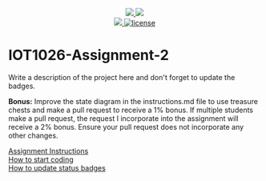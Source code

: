 <p align="center">
	<a href="https://github.com/Dev12ka3/IOT1026-Assignment-2/actions/workflows/ci.yml">
    <img src="https://github.com/Dev12ka3/IOT1026-Assignment-2/actions/workflows/ci.yml/badge.svg"/>
    </a>
	<a href="https://github.com/Dev12ka3/IOT1026-Assignment-2/actions/workflows/formatting.yml">
    <img src="https://github.com/Dev12ka3/IOT1026-Assignment-2/actions/workflows/formatting.yml/badge.svg"/>
	<br/>
    <a href="https://codecov.io/gh/Dev12ka3/IOT1026-Assignment-2" > 
    <img src="https://codecov.io/gh/Dev12ka3/IOT1026-Assignment-2/branch/main/graph/badge.svg?token=JS0857X5JD"/>
	<img title="MIT License" alt="license" src="https://img.shields.io/badge/license-MIT-informational?style=flat-square">		
    </a>
</p>

# IOT1026-Assignment-2

Write a description of the project here and don't forget to update the badges.

**Bonus:** Improve the state diagram in the instructions.md file to use treasure chests and make a pull request to receive a 1% bonus. If multiple students make a pull request, the request I incorporate into the assignment will receive a 2% bonus. Ensure your pull request does not incorporate any other changes.

[Assignment Instructions](docs/instructions.md)  
[How to start coding](docs/how-to-use.md)  
[How to update status badges](docs/how-to-update-badges.md)
